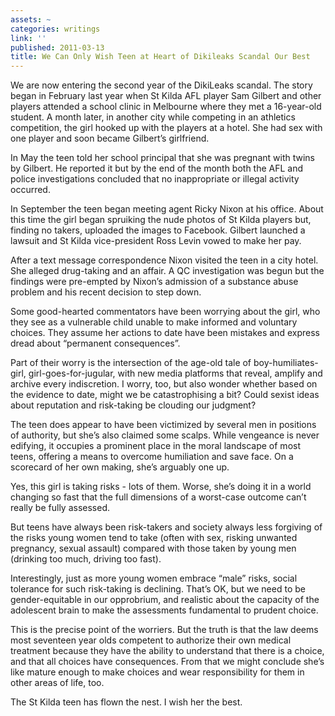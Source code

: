 ```yaml
---
assets: ~
categories: writings
link: ''
published: 2011-03-13
title: We Can Only Wish Teen at Heart of Dikileaks Scandal Our Best
---
```

We are now entering the second year of the DikiLeaks scandal. The story
began in February last year when St Kilda AFL player Sam Gilbert and
other players attended a school clinic in Melbourne where they met a
16-year-old student. A month later, in another city while competing in
an athletics competition, the girl hooked up with the players at a
hotel. She had sex with one player and soon became Gilbert’s girlfriend.

In May the teen told her school principal that she was pregnant with
twins by Gilbert. He reported it but by the end of the month both the
AFL and police investigations concluded that no inappropriate or illegal
activity occurred.

In September the teen began meeting agent Ricky Nixon at his office.
About this time the girl began spruiking the nude photos of St Kilda
players but, finding no takers, uploaded the images to Facebook. Gilbert
launched a lawsuit and St Kilda vice-president Ross Levin vowed to make
her pay.

After a text message correspondence Nixon visited the teen in a city
hotel. She alleged drug-taking and an affair. A QC investigation was
begun but the findings were pre-empted by Nixon’s admission of a
substance abuse problem and his recent decision to step down.

Some good-hearted commentators have been worrying about the girl, who
they see as a vulnerable child unable to make informed and voluntary
choices. They assume her actions to date have been mistakes and express
dread about “permanent consequences”.

Part of their worry is the intersection of the age-old tale of
boy-humiliates-girl, girl-goes-for-jugular, with new media platforms
that reveal, amplify and archive every indiscretion. I worry, too, but
also wonder whether based on the evidence to date, might we be
catastrophising a bit? Could sexist ideas about reputation and
risk-taking be clouding our judgment?

The teen does appear to have been victimized by several men in positions
of authority, but she’s also claimed some scalps. While vengeance is
never edifying, it occupies a prominent place in the moral landscape of
most teens, offering a means to overcome humiliation and save face. On a
scorecard of her own making, she’s arguably one up.

Yes, this girl is taking risks - lots of them. Worse, she’s doing it in
a world changing so fast that the full dimensions of a worst-case
outcome can’t really be fully assessed.

But teens have always been risk-takers and society always less forgiving
of the risks young women tend to take (often with sex, risking unwanted
pregnancy, sexual assault) compared with those taken by young men
(drinking too much, driving too fast).

Interestingly, just as more young women embrace “male” risks, social
tolerance for such risk-taking is declining. That’s OK, but we need to
be gender-equitable in our opprobrium, and realistic about the capacity
of the adolescent brain to make the assessments fundamental to prudent
choice.

This is the precise point of the worriers. But the truth is that the law
deems most seventeen year olds competent to authorize their own medical
treatment because they have the ability to understand that there is a
choice, and that all choices have consequences. From that we might
conclude she’s like mature enough to make choices and wear
responsibility for them in other areas of life, too.

The St Kilda teen has flown the nest. I wish her the best.